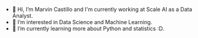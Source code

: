 - 👋 Hi, I’m Marvin Castillo and I'm currently working at Scale AI as a Data Analyst.
- 👀 I’m interested in Data Science and Machine Learning.
- 🌱 I’m currently learning more about Python and statistics :D.

<!---
EfedeX/EfedeX is a ✨ special ✨ repository because its `README.md` (this file) appears on your GitHub profile.
You can click the Preview link to take a look at your changes.
--->
